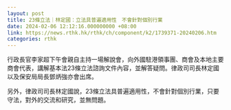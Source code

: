 ```yaml
---
layout: post
title: 23條立法｜林定國：立法具普遍適用性　不會針對個別行業
date: 2024-02-06 12:12:16.000000000 +08:00
link: https://news.rthk.hk/rthk/ch/component/k2/1739371-20240206.htm
categories: rthk
---
```


行政長官李家超下午會親自主持一場解說會，向外國駐港領事團、商會及本地主要商會代表，講解基本法23條立法諮詢文件內容，並解答疑問。律政司司長林定國以及保安局局長鄧炳強亦會出席。

另外，律政司司長林定國說，23條立法具普遍適用性，不會針對個別行業，只要守法，對外的交流和研究，並無問題。
